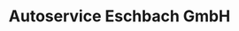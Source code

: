 ---
title: "Autoservice Eschbach GmbH"
url: /usingen/autoservice-eschbach-gmbh/
shop: Autowerkstatt
---